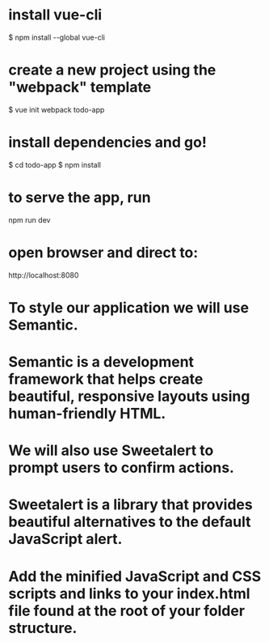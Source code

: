 # install vue-cli
$ npm install --global vue-cli

# create a new project using the "webpack" template
$ vue init webpack todo-app

# install dependencies and go!
$ cd todo-app
$ npm install

# to serve the app, run
npm run dev

# open browser and direct to:
http://localhost:8080

# To style our application we will use Semantic.
# Semantic is a development framework that helps create beautiful, responsive layouts using human-friendly HTML.

# We will also use Sweetalert to prompt users to confirm actions.
# Sweetalert is a library that provides beautiful alternatives to the default JavaScript alert.

# Add the minified JavaScript and CSS scripts and links to your index.html file found at the root of your folder structure.
